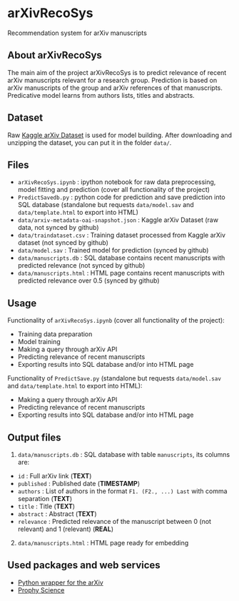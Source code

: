 # arXivRecoSys
Recommendation system for arXiv manuscripts

## About arXivRecoSys
The main aim of the project arXivRecoSys is to predict relevance of recent arXiv manuscripts relevant for a research group. Prediction is based on arXiv manuscripts of the group and arXiv references of that manuscripts. Predicative model learns from authors lists, titles and abstracts.

## Dataset
Raw [Kaggle arXiv Dataset](https://www.kaggle.com/Cornell-University/arxiv) is used for model building. After downloading and unzipping the dataset, you can put it in the folder `data/`.

## Files
- `arXivRecoSys.ipynb` : ipython notebook for raw data preprocessing, model fitting and prediction (cover all functionality of the project)
- `PredictSavedb.py` : python code for prediction and save prediction into SQL database (standalone but requests `data/model.sav` and `data/template.html` to export into HTML)
- `data/arxiv-metadata-oai-snapshot.json` : Kaggle arXiv Dataset (raw data, not synced by github) 
- `data/traindataset.csv` : Training dataset processed from Kaggle arXiv dataset (not synced by github)
- `data/model.sav` : Trained model for prediction (synced by github)
- `data/manuscripts.db` : SQL database contains recent manuscripts with predicted relevance (not synced by github)
- `data/manuscripts.html` : HTML page contains recent manuscripts with predicted relevance over 0.5 (synced by github)

## Usage
Functionality of `arXivRecoSys.ipynb` (cover all functionality of the project):
- Training data preparation
- Model training 
- Making a query through arXiv API
- Predicting relevance of recent manuscripts
- Exporting results into SQL database and/or into HTML page

Functionality of `PredictSave.py` (standalone but requests `data/model.sav` and `data/template.html` to export into HTML):
- Making a query through arXiv API
- Predicting relevance of recent manuscripts
- Exporting results into SQL database and/or into HTML page

## Output files
1. `data/manuscripts.db` : SQL database with table `manuscripts`, its columns are: 
- `id` : Full arXiv link (**TEXT**)
- `published` : Published date (**TIMESTAMP**)
- `authors` : List of authors in the format `F1. (F2., ...) Last` with comma separation (**TEXT**)
- `title` : Title (**TEXT**)
- `abstract` : Abstract (**TEXT**)
- `relevance` : Predicted relevance of the manuscript between 0 (not relevant) and 1 (relevant) (**REAL**)

2. `data/manuscripts.html` : HTML page ready for embedding

## Used packages and web services
- [Python wrapper for the arXiv](https://pypi.org/project/arxiv/)
- [Prophy Science](https://www.prophy.science/)
